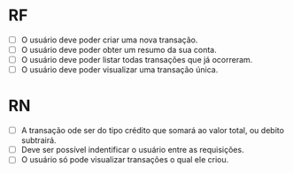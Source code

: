 # RF

- [ ] O usuário deve poder criar uma nova transação.
- [ ] O usuário deve poder obter um resumo da sua conta.
- [ ] O usuário deve poder listar todas transações que já ocorreram.
- [ ] O usuário deve poder visualizar uma transação única.

# RN

- [ ] A transação ode ser do tipo crédito que somará ao valor total, ou debito subtrairá.
- [ ] Deve ser possível indentificar o usuário entre as requisições.
- [ ] O usuário só pode visualizar transações o qual ele criou.
